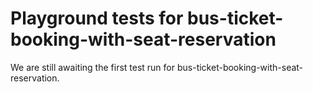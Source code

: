 # Playground tests for bus-ticket-booking-with-seat-reservation
We are still awaiting the first test run for bus-ticket-booking-with-seat-reservation.

